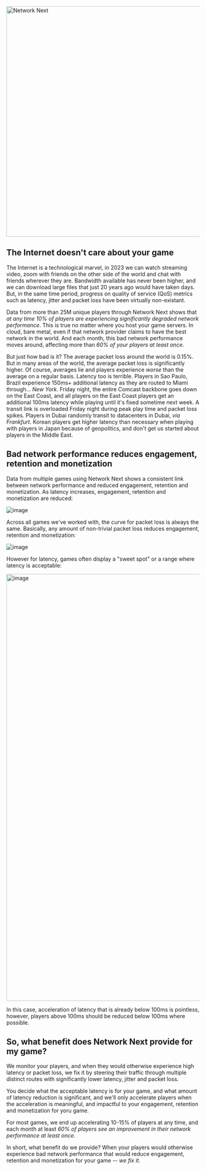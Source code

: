 <img src="https://static.wixstatic.com/media/799fd4_0512b6edaeea4017a35613b4c0e9fc0b~mv2.jpg/v1/fill/w_1200,h_140,al_c,q_80,usm_0.66_1.00_0.01/networknext_logo_colour_black_RGB_tightc.jpg" alt="Network Next" width="600"/>

<br>

## The Internet doesn't care about your game

The Internet is a technological marvel, in 2023 we can watch streaming video, zoom with friends on the other side of the world and chat with friends wherever they are. Bandwidth available has never been higher, and we can download large files that just 20 years ago would have taken days. But, in the same time period, progress on quality of service (QoS) metrics such as latency, jitter and packet loss have been virtually non-existant.

Data from more than 25M unique players through Network Next shows that _at any time 10% of players are experiencing significantly degraded network performance_. This is true no matter where you host your game servers. In cloud, bare metal, even if that network provider claims to have the best network in the world. And each month, this bad network performance moves around, affecting more than _60% of your players at least once_.

But just how bad is it? The average packet loss around the world is 0.15%. But in many areas of the world, the average packet loss is significantly higher. Of course, averages lie and players experience _worse_ than the average on a regular basis. Latency too is terrible. Players in Sao Paulo, Brazil experience 150ms+ additional latency as they are routed to Miami through... _New York_. Friday night, the entire Comcast backbone goes down on the East Coast, and all players on the East Coast players get an additional 100ms latency while playing until it's fixed sometime next week. A transit link is overloaded Friday night during peak play time and packet loss spikes. Players in Dubai randomly transit to datacenters in Dubai, _via Frankfurt_. Korean players get higher latency than necessary when playing with players in Japan because of geopolitics, and don't get us started about players in the Middle East.

## Bad network performance reduces engagement, retention and monetization

Data from multiple games using Network Next shows a consistent link between network performance and reduced engagement, retention and monetization. As latency increases, engagement, retention and monetization are reduced:

![image](https://github.com/networknext/next/assets/696656/c21bf22d-6352-4162-a085-709c4571cbe9)

Across all games we've worked with, the curve for packet loss is always the same. Basically, any amount of non-trivial packet loss reduces engagement, retention and monetization:

![image](https://github.com/networknext/next/assets/696656/e224ef24-e52c-4613-82bf-576b005adaf9)

However for latency, games often display a "sweet spot" or a range where latency is acceptable:

<img width="1112" alt="image" src="https://github.com/networknext/next/assets/696656/3c00fd6f-8825-430c-b34a-bac37c68d916">

In this case, acceleration of latency that is already below 100ms is pointless, however, players above 100ms should be reduced below 100ms where possible.

## So, what benefit does Network Next provide for my game?

We monitor your players, and when they would otherwise experience high latency or packet loss, we fix it by steering their traffic through multiple distinct routes with significantly lower latency, jitter and packet loss.

You decide what the acceptable latency is for your game, and what amount of latency reduction is significant, and we'll only accelerate players when the acceleration is meaningful, and impactful to your engagement, retention and monetization for yoru game.

For most games, we end up accelerating 10-15% of players at any time, and each month at least _60% of players see an improvement in their network performance at least once_.

In short, what benefit do we provide? When your players would otherwise experience bad network performance that would reduce engagement, retention and monetization for your game -- *we fix it*.
